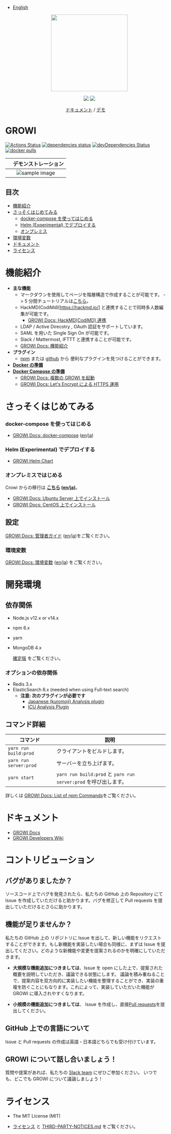 - [English](./README.md)
  <p align="center">
    <a href="https://growi.org">
      <img src="https://user-images.githubusercontent.com/1638767/38254268-d4476bbe-3793-11e8-964c-8865d690baff.png" width="240px">
    </a>
  </p>
  <p align="center">
    <a href="https://github.com/weseek/growi/releases/latest"><img src="https://img.shields.io/github/release/weseek/growi.svg"></a>
    <a href="https://growi-slackin.weseek.co.jp/"><img src="https://growi-slackin.weseek.co.jp/badge.svg"></a>
  </p>

<p align="center">
  <a href="https://docs.growi.org">ドキュメント</a> / <a href="https://demo.growi.org">デモ</a>
</p>

# GROWI

[![Actions Status](https://github.com/weseek/growi/workflows/Node%20CI/badge.svg)](https://github.com/weseek/growi/actions)
[![dependencies status](https://david-dm.org/weseek/growi.svg)](https://david-dm.org/weseek/growi)
[![devDependencies Status](https://david-dm.org/weseek/growi/dev-status.svg)](https://david-dm.org/weseek/growi?type=dev)
[![docker pulls](https://img.shields.io/docker/pulls/weseek/growi.svg)](https://hub.docker.com/r/weseek/growi/)

|                                                　デモンストレーション                                                 |
| :-------------------------------------------------------------------------------------------------------------------: |
| ![sample image](https://user-images.githubusercontent.com/42988650/70600974-6b29cc80-1c34-11ea-94ef-33c39c6a00dc.gif) |

## 目次

- [機能紹介](#機能紹介)
- [さっそくはじめてみる](#さっそくはじめてみる)
  - [docker-compose を使ってはじめる](#docker-compose-を使ってはじめる)
  - [Helm (Experimental) でデプロイする](#Helm-Experimental-でデプロイする)
  - [オンプレミス](#オンプレミスではじめる)
- [環境変数](#環境変数)
- [ドキュメント](#ドキュメント)
- [ライセンス](#ライセンス)

# 機能紹介

- **主な機能**
  - マークダウンを使用してページを階層構造で作成することが可能です。 -> 5 分間チュートリアルは[こちら](https://docs.growi.org/en/guide/getting-started/five_minutes.html)。
  - HackMD(CodiMd)[https://hackmd.io/] と連携することで同時多人数編集が可能です。
    - [GROWI Docs: HackMD(CodiMD) 連携](https://docs.growi.org/en/admin-guide/admin-cookbook/integrate-with-hackmd.html)
  - LDAP / Active Direcotry , OAuth 認証をサポートしています。
  - SAML を用いた Single Sign On が可能です。
  - Slack / Mattermost, IFTTT と連携することが可能です。
  - [GROWI Docs: 機能紹介](https://docs.growi.org/en/guide/features/page_layout.html)
- **プラグイン**
  - [npm](https://www.npmjs.com/browse/keyword/growi-plugin) または [github](https://github.com/search?q=topic%3Agrowi-plugin) から 便利なプラグインを見つけることができます。
- **[Docker の準備][dockerhub]**
- **[Docker Compose の準備][docker-compose]**
  - [GROWI Docs: 複数の GROWI を起動](https://docs.growi.org/en/admin-guide/admin-cookbook/multi-app.html)
  - [GROWI Docs: Let's Encrypt による HTTPS 運用](https://docs.growi.org/en/admin-guide/admin-cookbook/lets-encrypt.html)

# さっそくはじめてみる

### docker-compose を使ってはじめる

- [GROWI Docs: docker-compose](https://docs.growi.org/en/admin-guide/getting-started/docker-compose.html) ([en](https://docs.growi.org/en/admin-guide/getting-started/docker-compose.html)/[ja](https://docs.growi.org/ja/admin-guide/getting-started/docker-compose.html))

### Helm (Experimental) でデプロイする

- [GROWI Helm Chart](https://github.com/weseek/helm-charts/tree/master/charts/growi)

### オンプレミスではじめる

Crowi からの移行は **[こちら](https://docs.growi.org/en/admin-guide/migration-guide/from-crowi-onpremise.html) ([en](https://docs.growi.org/en/admin-guide/migration-guide/from-crowi-onpremise.html)/[ja](https://docs.growi.org/ja/admin-guide/migration-guide/from-crowi-onpremise.html))**。

- [GROWI Docs: Ubuntu Server 上でインストール](https://docs.growi.org/en/admin-guide/getting-started/ubuntu-server.html)
- [GROWI Docs: CentOS 上でインストール](https://docs.growi.org/en/admin-guide/getting-started/centos.html)

## 設定

[GROWI Docs: 管理者ガイド](https://docs.growi.org/en/admin-guide/) ([en](https://docs.growi.org/en/admin-guide/)/[ja](https://docs.growi.org/ja/admin-guide/))をご覧ください。

### 環境変数

[GROWI Docs: 環境変数](https://docs.growi.org/en/admin-guide/admin-cookbook/env-vars.html) ([en](https://docs.growi.org/en/admin-guide/admin-cookbook/env-vars.html)/[ja](https://docs.growi.org/ja/admin-guide/admin-cookbook/env-vars.html)) をご覧ください。

# 開発環境

## 依存関係

- Node.js v12.x or v14.x
- npm 6.x
- yarn
- MongoDB 4.x

  <!-- 以下のリンクは存在しない -->

  [確定版](https://docs.growi.org/en/dev/startup/dev-env.html#set-up-node-js-environment) をご覧ください。

### オプションの依存関係

- Redis 3.x
- ElasticSearch 6.x (needed when using Full-text search)
  - **注意: 次のプラグインが必要です**
    - [Japanese (kuromoji) Analysis plugin](https://www.elastic.co/guide/en/elasticsearch/plugins/current/analysis-kuromoji.html)
    - [ICU Analysis Plugin](https://www.elastic.co/guide/en/elasticsearch/plugins/current/analysis-icu.html)

## コマンド詳細

| コマンド               | 説明                                                             |
| ---------------------- | ---------------------------------------------------------------- |
| `yarn run build:prod`  | クライアントをビルドします。                                     |
| `yarn run server:prod` | サーバーを立ち上げます。                                         |
| `yarn start`           | `yarn run build:prod` と `yarn run server:prod` を呼び出します。 |

<!-- 以下のリンクは存在しない -->

詳しくは [GROWI Docs: List of npm Commands](https://docs.growi.org/en/dev/startup-v2/launch.html#list-of-npm-commands)をご覧ください。

# ドキュメント

- [GROWI Docs](https://docs.growi.org/)
- [GROWI Developers Wiki](https://dev.growi.org/)

# コントリビューション

## バグがありましたか？

ソースコード上でバグを発見されたら、私たちの GitHub 上の Repository にて Issue を作成していただけると助かります。バグを修正して Pull requests を提出していただけるとさらに助かります。

## 機能が足りませんか？

私たちの GitHub 上の リポジトリに Issue を出して、新しい機能をリクエストすることができます。もし新機能を実装したい場合も同様に、まずは Issue を提出してください。どのような新機能や変更を提案されるのかを明確にしていただきます。

- **大規模な機能追加につきましては**、Issue を open にした上で、提案された概要を説明していただき、議論できる状態にします。
  議論を積み重ねることで、提案内容を双方向的に実装したい機能を整理することができ、実装の重複を防ぐことにもなります。これによって、実装していただいた機能が GROWI に導入されやすくなります。

- **小規模の機能追加につきましては**、 Issue を作成し、直接[Pull requests](pulls)を提出してください。

## GitHub 上での言語について

Issue と Pull requests の作成は英語・日本語どちらでも受け付けています。

## GROWI について話し合いましょう！

質問や提案があれば、私たちの [Slack team](https://growi-slackin.weseek.co.jp/) にぜひご参加ください。
いつでも、どこでも GROWI について議論しましょう！

# ライセンス

- The MIT License (MIT)
- [ライセンス](https://github.com/weseek/growi/blob/master/LICENSE) と [THIRD-PARTY-NOTICES.md](https://github.com/weseek/growi/blob/master/THIRD-PARTY-NOTICES.md) をご覧ください。

  [crowi]: https://github.com/crowi/crowi
  [growi]: https://github.com/weseek/growi
  [issues]: https://github.com/weseek/growi/issues
  [pulls]: https://github.com/weseek/growi/pulls
  [dockerhub]: https://hub.docker.com/r/weseek/growi
  [docker-compose]: https://github.com/weseek/growi-docker-compose
